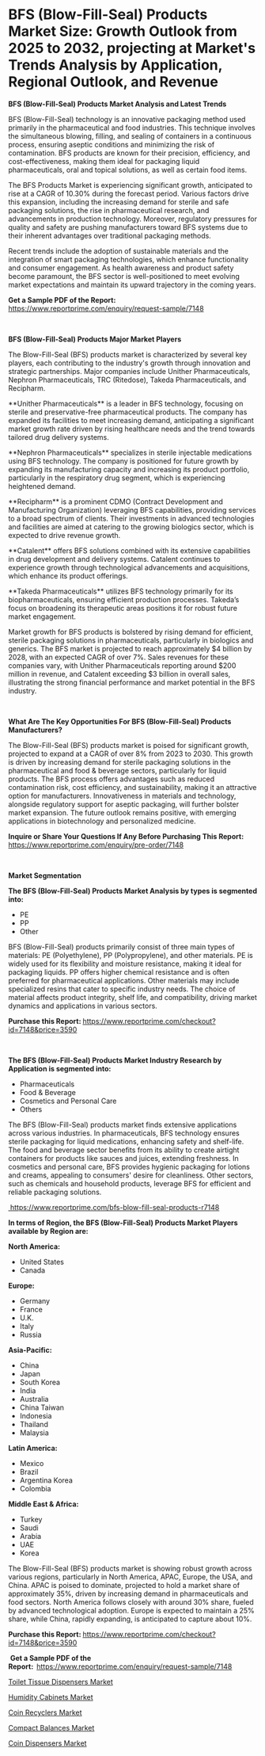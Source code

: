 <p><h1>BFS (Blow-Fill-Seal) Products Market Size: Growth Outlook from 2025 to 2032, projecting at Market's Trends Analysis by Application, Regional Outlook, and Revenue</h1></p><p><strong>BFS (Blow-Fill-Seal) Products Market Analysis and Latest Trends</strong></p>
<p><p>BFS (Blow-Fill-Seal) technology is an innovative packaging method used primarily in the pharmaceutical and food industries. This technique involves the simultaneous blowing, filling, and sealing of containers in a continuous process, ensuring aseptic conditions and minimizing the risk of contamination. BFS products are known for their precision, efficiency, and cost-effectiveness, making them ideal for packaging liquid pharmaceuticals, oral and topical solutions, as well as certain food items.</p><p>The BFS Products Market is experiencing significant growth, anticipated to rise at a CAGR of 10.30% during the forecast period. Various factors drive this expansion, including the increasing demand for sterile and safe packaging solutions, the rise in pharmaceutical research, and advancements in production technology. Moreover, regulatory pressures for quality and safety are pushing manufacturers toward BFS systems due to their inherent advantages over traditional packaging methods.</p><p>Recent trends include the adoption of sustainable materials and the integration of smart packaging technologies, which enhance functionality and consumer engagement. As health awareness and product safety become paramount, the BFS sector is well-positioned to meet evolving market expectations and maintain its upward trajectory in the coming years.</p></p>
<p><strong>Get a Sample PDF of the Report:&nbsp;</strong> <a href="https://www.reportprime.com/enquiry/request-sample/7148?utm_campaign=2130&utm_medium=2&utm_source=Github&utm_content=ia&utm_term=19032025&utm_id=bfs-blow-fill-seal-products">https://www.reportprime.com/enquiry/request-sample/7148</a></p>
<p>&nbsp;</p>
<p><strong>BFS (Blow-Fill-Seal) Products Major Market Players</strong></p>
<p><p>The Blow-Fill-Seal (BFS) products market is characterized by several key players, each contributing to the industry's growth through innovation and strategic partnerships. Major companies include Unither Pharmaceuticals, Nephron Pharmaceuticals, TRC (Ritedose), Takeda Pharmaceuticals, and Recipharm.</p><p>**Unither Pharmaceuticals** is a leader in BFS technology, focusing on sterile and preservative-free pharmaceutical products. The company has expanded its facilities to meet increasing demand, anticipating a significant market growth rate driven by rising healthcare needs and the trend towards tailored drug delivery systems.</p><p>**Nephron Pharmaceuticals** specializes in sterile injectable medications using BFS technology. The company is positioned for future growth by expanding its manufacturing capacity and increasing its product portfolio, particularly in the respiratory drug segment, which is experiencing heightened demand.</p><p>**Recipharm** is a prominent CDMO (Contract Development and Manufacturing Organization) leveraging BFS capabilities, providing services to a broad spectrum of clients. Their investments in advanced technologies and facilities are aimed at catering to the growing biologics sector, which is expected to drive revenue growth.</p><p>**Catalent** offers BFS solutions combined with its extensive capabilities in drug development and delivery systems. Catalent continues to experience growth through technological advancements and acquisitions, which enhance its product offerings.</p><p>**Takeda Pharmaceuticals** utilizes BFS technology primarily for its biopharmaceuticals, ensuring efficient production processes. Takeda’s focus on broadening its therapeutic areas positions it for robust future market engagement.</p><p>Market growth for BFS products is bolstered by rising demand for efficient, sterile packaging solutions in pharmaceuticals, particularly in biologics and generics. The BFS market is projected to reach approximately $4 billion by 2028, with an expected CAGR of over 7%. Sales revenues for these companies vary, with Unither Pharmaceuticals reporting around $200 million in revenue, and Catalent exceeding $3 billion in overall sales, illustrating the strong financial performance and market potential in the BFS industry.</p></p>
<p>&nbsp;</p>
<p><strong>What Are The Key Opportunities For BFS (Blow-Fill-Seal) Products Manufacturers?</strong></p>
<p><p>The Blow-Fill-Seal (BFS) products market is poised for significant growth, projected to expand at a CAGR of over 8% from 2023 to 2030. This growth is driven by increasing demand for sterile packaging solutions in the pharmaceutical and food & beverage sectors, particularly for liquid products. The BFS process offers advantages such as reduced contamination risk, cost efficiency, and sustainability, making it an attractive option for manufacturers. Innovativeness in materials and technology, alongside regulatory support for aseptic packaging, will further bolster market expansion. The future outlook remains positive, with emerging applications in biotechnology and personalized medicine.</p></p>
<p><strong>Inquire or Share Your Questions If Any Before Purchasing This Report:</strong> <a href="https://www.reportprime.com/enquiry/pre-order/7148?utm_campaign=2130&utm_medium=2&utm_source=Github&utm_content=ia&utm_term=19032025&utm_id=bfs-blow-fill-seal-products">https://www.reportprime.com/enquiry/pre-order/7148</a></p>
<p>&nbsp;</p>
<p><strong>Market Segmentation</strong></p>
<p><strong>The BFS (Blow-Fill-Seal) Products Market Analysis by types is segmented into:</strong></p>
<p><ul><li>PE</li><li>PP</li><li>Other</li></ul></p>
<p><p>BFS (Blow-Fill-Seal) products primarily consist of three main types of materials: PE (Polyethylene), PP (Polypropylene), and other materials. PE is widely used for its flexibility and moisture resistance, making it ideal for packaging liquids. PP offers higher chemical resistance and is often preferred for pharmaceutical applications. Other materials may include specialized resins that cater to specific industry needs. The choice of material affects product integrity, shelf life, and compatibility, driving market dynamics and applications in various sectors.</p></p>
<p><strong>Purchase this Report:&nbsp;</strong><a href="https://www.reportprime.com/checkout?id=7148&price=3590&utm_campaign=2130&utm_medium=2&utm_source=Github&utm_content=ia&utm_term=19032025&utm_id=bfs-blow-fill-seal-products">https://www.reportprime.com/checkout?id=7148&price=3590</a></p>
<p>&nbsp;</p>
<p><strong>The BFS (Blow-Fill-Seal) Products Market Industry Research by Application is segmented into:</strong></p>
<p><ul><li>Pharmaceuticals</li><li>Food & Beverage</li><li>Cosmetics and Personal Care</li><li>Others</li></ul></p>
<p><p>The BFS (Blow-Fill-Seal) products market finds extensive applications across various industries. In pharmaceuticals, BFS technology ensures sterile packaging for liquid medications, enhancing safety and shelf-life. The food and beverage sector benefits from its ability to create airtight containers for products like sauces and juices, extending freshness. In cosmetics and personal care, BFS provides hygienic packaging for lotions and creams, appealing to consumers' desire for cleanliness. Other sectors, such as chemicals and household products, leverage BFS for efficient and reliable packaging solutions.</p></p>
<p><a href="https://www.reportprime.com/bfs-blow-fill-seal-products-r7148?utm_campaign=2130&utm_medium=2&utm_source=Github&utm_content=ia&utm_term=19032025&utm_id=bfs-blow-fill-seal-products">&nbsp;https://www.reportprime.com/bfs-blow-fill-seal-products-r7148</a></p>
<p><strong>In terms of Region, the BFS (Blow-Fill-Seal) Products Market Players available by Region are:</strong></p>
<p>
    <p> <strong> North America: </strong>
        <ul>
            <li>United States</li>
            <li>Canada</li>
        </ul>
        </p> 
    <p> <strong> Europe: </strong>
        <ul>
            <li>Germany</li>
            <li>France</li>
            <li>U.K.</li>
            <li>Italy</li>
            <li>Russia</li>
        </ul>
        </p> 
    <p> <strong> Asia-Pacific: </strong>
        <ul>
            <li>China</li>
            <li>Japan</li>
            <li>South Korea</li>
            <li>India</li>
            <li>Australia</li>
            <li>China Taiwan</li>
            <li>Indonesia</li>
            <li>Thailand</li>
            <li>Malaysia</li>
        </ul>
        </p> 
    <p> <strong> Latin America: </strong>
        <ul>
            <li>Mexico</li>
            <li>Brazil</li>
            <li>Argentina Korea</li>
            <li>Colombia</li>
        </ul>
        </p> 
    <p> <strong> Middle East & Africa: </strong>
        <ul>
            <li>Turkey</li>
            <li>Saudi</li>
            <li>Arabia</li>
            <li>UAE</li>
            <li>Korea</li>
        </ul>
    </p>
    </p>
<p><p>The Blow-Fill-Seal (BFS) products market is showing robust growth across various regions, particularly in North America, APAC, Europe, the USA, and China. APAC is poised to dominate, projected to hold a market share of approximately 35%, driven by increasing demand in pharmaceuticals and food sectors. North America follows closely with around 30% share, fueled by advanced technological adoption. Europe is expected to maintain a 25% share, while China, rapidly expanding, is anticipated to capture about 10%.</p></p>
<p><strong>Purchase this Report: </strong><a href="https://www.reportprime.com/checkout?id=7148&price=3590&utm_campaign=2130&utm_medium=2&utm_source=Github&utm_content=ia&utm_term=19032025&utm_id=bfs-blow-fill-seal-products">https://www.reportprime.com/checkout?id=7148&price=3590</a></p>
<p>&nbsp;<strong>Get a Sample PDF of the Report:&nbsp;&nbsp;</strong><a href="https://www.reportprime.com/enquiry/request-sample/7148?utm_campaign=2130&utm_medium=2&utm_source=Github&utm_content=ia&utm_term=19032025&utm_id=bfs-blow-fill-seal-products">https://www.reportprime.com/enquiry/request-sample/7148</a></p>
<p><strong></strong></p>
<p><p><a href="https://github.com/phillpfantis/Market-Research-Report-List-1/blob/main/toilet-tissue-dispensers-market.md?utm_campaign=2130&utm_medium=2&utm_source=Github&utm_content=ia&utm_term=19032025&utm_id=bfs-blow-fill-seal-products">Toilet Tissue Dispensers Market</a></p><p><a href="https://github.com/casalalimo40/Market-Research-Report-List-1/blob/main/humidity-cabinets-market.md?utm_campaign=2130&utm_medium=2&utm_source=Github&utm_content=ia&utm_term=19032025&utm_id=bfs-blow-fill-seal-products">Humidity Cabinets Market</a></p><p><a href="https://github.com/awwqamet/Market-Research-Report-List-1/blob/main/coin-recyclers-market.md?utm_campaign=2130&utm_medium=2&utm_source=Github&utm_content=ia&utm_term=19032025&utm_id=bfs-blow-fill-seal-products">Coin Recyclers Market</a></p><p><a href="https://github.com/asoauoldag3n/Market-Research-Report-List-1/blob/main/compact-balances-market.md?utm_campaign=2130&utm_medium=2&utm_source=Github&utm_content=ia&utm_term=19032025&utm_id=bfs-blow-fill-seal-products">Compact Balances Market</a></p><p><a href="https://github.com/stuwinawisa/Market-Research-Report-List-1/blob/main/coin-dispensers-market.md?utm_campaign=2130&utm_medium=2&utm_source=Github&utm_content=ia&utm_term=19032025&utm_id=bfs-blow-fill-seal-products">Coin Dispensers Market</a></p></p>